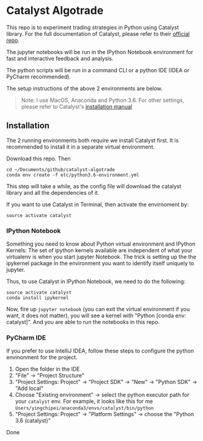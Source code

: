 # Catalyst Algotrade
This repo is to experiment trading strategies in Python using Catalyst library.
For the full documentation of Catalyst, please refer to their [official repo](https://github.com/enigmampc/catalyst).

The jupyter notebooks will be run in the IPython Notebook environment for fast and interactive feedback and analysis.

The python scripts will be run in a command CLI or a python IDE (IDEA or PyCharm recommended).

The setup instructions of the above 2 environments are below.

> Note: I use MacOS, Anaconda and Python 3.6. For other settings, please refer to Catalyst's [installation manual](https://enigma.co/catalyst/install.html)


## Installation 

The 2 running environments both require we install Catalyst first. It is recommended to install it in a separate virtual environment. 

Download this repo. Then

```shell
cd ~/Documents/github/catalyst-algotrade
conda env create -f etc/python3.6-environment.yml
```
This step will take a while, as the config file will download the catalyst library and all the dependencies of it.

If you want to use Catalyst in Terminal, then activate the envirnoment by:

```shell
source activate catalyst
```

### IPython Notebook
Something you need to know about Python virtual environment and IPython Kernels:
The set of ipython kernels available are independent of what your virtualenv is when you start jupyter Notebook. The trick is setting up the the ipykernel package in the environment you want to identify itself uniquely to jupyter.

Thus, to use Catalyst in IPython Notebook, we need to do the following:

```shell
source activate catalyst
conda install ipykernel
```
Now, fire up `jupyter notebook` (you can exit the virtual environment if you want, it does not matter), you will see a kernel with "Python [conda env: catalyst]". And you are able to run the notebooks in this repo.

### PyCharm IDE
If you prefer to use IntelliJ IDEA, follow these steps to configure the python envinonment for the project. 

1. Open the folder in the IDE
2. "File" -> "Project Structure"
3. "Project Settings: Project" -> "Project SDK" -> "New" -> "Python SDK" -> "Add local" 
4. Choose "Existing environment" -> select the python executor path for your `catalyst` env. For example, it looks like this for me `Users/yingchipei/anaconda3/envs/catalyst/bin/python`
5. "Project Settings: Project" -> "Platform Settings" -> choose the "Python 3.6 (catalyst)"

Done













